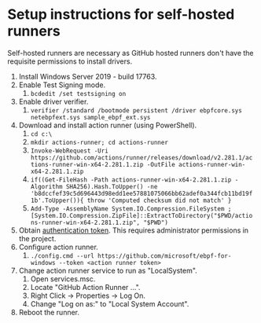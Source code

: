 # Setup instructions for self-hosted runners

Self-hosted runners are necessary as GitHub hosted runners don't have the requisite permissions to install drivers.

1) Install Windows Server 2019 - build 17763.
2) Enable Test Signing mode.
   1) ``` bcdedit /set testsigning on ```
3) Enable driver verifier.
   1) ``` verifier /standard /bootmode persistent /driver ebpfcore.sys netebpfext.sys sample_ebpf_ext.sys  ```
4) Download and install action runner (using PowerShell).
   1) ```cd c:\```
   2) ```mkdir actions-runner; cd actions-runner```
   3) ```Invoke-WebRequest -Uri https://github.com/actions/runner/releases/download/v2.281.1/actions-runner-win-x64-2.281.1.zip -OutFile actions-runner-win-x64-2.281.1.zip```
   4) ```if((Get-FileHash -Path actions-runner-win-x64-2.281.1.zip -Algorithm SHA256).Hash.ToUpper() -ne 'b8dccfef39c5d696443d98edd1ee57881075066bb62adef0a344fcb11bd19f1b'.ToUpper()){ throw 'Computed checksum did not match' }```
   5) ```Add-Type -AssemblyName System.IO.Compression.FileSystem ; [System.IO.Compression.ZipFile]::ExtractToDirectory("$PWD/actions-runner-win-x64-2.281.1.zip", "$PWD")```
5) Obtain [authentication token](https://github.com/microsoft/ebpf-for-windows/settings/actions/runners/new). This requires administrator permissions in the project.
6) Configure action runner.
   1) ```./config.cmd --url https://github.com/microsoft/ebpf-for-windows --token <action runner token>```
7) Change action runner service to run as "LocalSystem".
   1) Open services.msc.
   2) Locate "GitHub Action Runner ...".
   3) Right Click -> Properties -> Log On.
   4) Change "Log on as:" to "Local System Account".
8) Reboot the runner.
